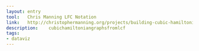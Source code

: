 ```yaml
---
layout: entry
tool:	Chris Manning LFC Notation
link:	http://christophermanning.org/projects/building-cubic-hamiltonian-graphs-from-lcf-notation
description:	cubichamiltoniangraphsfromlcf
tags:
- dataviz	
---
```

